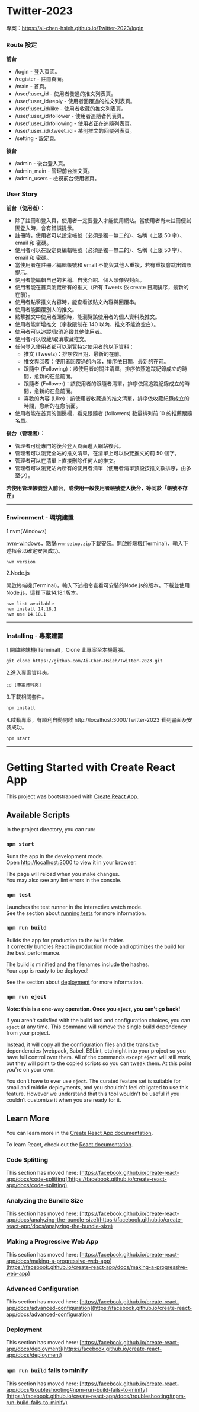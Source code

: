 # Twitter-2023
專案：https://ai-chen-hsieh.github.io/Twitter-2023/login

### Route 設定
**前台**
- /login - 登入頁面。
- /register - 註冊頁面。
- /main - 首頁。
- /user/:user_id - 使用者發過的推文列表頁。
- /user/:user_id/reply - 使用者回覆過的推文列表頁。
- /user/:user_id/like - 使用者收藏的推文列表頁。
- /user/:user_id/follower - 使用者追隨者列表頁。
- /user/:user_id/following - 使用者正在追隨列表頁。
- /user/:user_id/:tweet_id - 某則推文的回覆列表頁。
- /setting - 設定頁。

**後台**
- /admin - 後台登入頁。
- /admin_main - 管理前台推文頁。
- /admin_users - 檢視前台使用者頁。

### User Story
**前台（使用者）：**
- 除了註冊和登入頁，使用者一定要登入才能使用網站。當使用者尚未註冊便試圖登入時，會有錯誤提示。
- 註冊時，使用者可以設定帳號（必須是獨一無二的）、名稱（上限 50 字）、email 和 密碼。
- 使用者可以在設定頁編輯帳號（必須是獨一無二的）、名稱（上限 50 字）、email 和 密碼。
- 當使用者在註冊／編輯帳號和 email 不能與其他人重複，若有重複會跳出錯誤提示。
- 使用者能編輯自己的名稱、自我介紹、個人頭像與封面。
- 使用者能在首頁瀏覽所有的推文（所有 Tweets 依 create 日期排序，最新的在前）。
- 使用者點擊推文內容時，能查看該貼文內容與回覆串。
- 使用者能回覆別人的推文。
- 點擊推文中使用者頭像時，能瀏覽該使用者的個人資料及推文。
- 使用者能新增推文（字數限制在 140 以內、推文不能為空白）。
- 使用者可以追蹤/取消追蹤其他使用者。
- 使用者可以收藏/取消收藏推文。
- 任何登入使用者都可以瀏覽特定使用者的以下資料：
    - 推文 (Tweets)：排序依日期，最新的在前。
    - 推文與回覆：使用者回覆過的內容，排序依日期，最新的在前。
    - 跟隨中 (Following)：該使用者的關注清單，排序依照追蹤紀錄成立的時間，愈新的在愈前面。
    - 跟隨者 (Follower)：該使用者的跟隨者清單，排序依照追蹤紀錄成立的時間，愈新的在愈前面。
    - 喜歡的內容 (Like)：該使用者收藏過的推文清單，排序依收藏紀錄成立的時間，愈新的在愈前面。
- 使用者能在首頁的側邊欄，看見跟隨者 (followers) 數量排列前 10 的推薦跟隨名單。

**後台（管理者）：**
- 管理者可從專門的後台登入頁面進入網站後台。
- 管理者可以瀏覽全站的推文清單，在清單上可以快覽推文的前 50 個字。
- 管理者可以在清單上直接刪除任何人的推文。
- 管理者可以瀏覽站內所有的使用者清單（使用者清單預設按推文數排序，由多至少）。

**若使用管理帳號登入前台，或使用一般使用者帳號登入後台，等同於「帳號不存在」**

---
### Environment - 環境建置
1.nvm(Windows)

[nvm-windows](https://github.com/coreybutler/nvm-windows/releases)，點擊`nvm-setup.zip`下載安裝。開啟終端機(Terminal)，輸入下述指令以確定安裝成功。
```
nvm version
```

2.Node.js

開啟終端機(Terminal)，輸入下述指令查看可安裝的Node.js的版本。下載並使用Node.js，這裡下載14.18.1版本。
```
nvm list available
nvm install 14.18.1
nvm use 14.18.1
```

---
### Installing - 專案建置
1.開啟終端機(Terminal)，Clone 此專案至本機電腦。
```
git clone https://github.com/Ai-Chen-Hsieh/Twitter-2023.git
```

2.進入專案資料夾。
```
cd [專案資料夾]
```

3.下載相關套件。
```
npm install
```

4.啟動專案，有順利自動開啟 http://localhost:3000/Twitter-2023 看到畫面及安裝成功。
```
npm start
```

---

# Getting Started with Create React App

This project was bootstrapped with [Create React App](https://github.com/facebook/create-react-app).

## Available Scripts

In the project directory, you can run:

### `npm start`

Runs the app in the development mode.\
Open [http://localhost:3000](http://localhost:3000) to view it in your browser.

The page will reload when you make changes.\
You may also see any lint errors in the console.

### `npm test`

Launches the test runner in the interactive watch mode.\
See the section about [running tests](https://facebook.github.io/create-react-app/docs/running-tests) for more information.

### `npm run build`

Builds the app for production to the `build` folder.\
It correctly bundles React in production mode and optimizes the build for the best performance.

The build is minified and the filenames include the hashes.\
Your app is ready to be deployed!

See the section about [deployment](https://facebook.github.io/create-react-app/docs/deployment) for more information.

### `npm run eject`

**Note: this is a one-way operation. Once you `eject`, you can't go back!**

If you aren't satisfied with the build tool and configuration choices, you can `eject` at any time. This command will remove the single build dependency from your project.

Instead, it will copy all the configuration files and the transitive dependencies (webpack, Babel, ESLint, etc) right into your project so you have full control over them. All of the commands except `eject` will still work, but they will point to the copied scripts so you can tweak them. At this point you're on your own.

You don't have to ever use `eject`. The curated feature set is suitable for small and middle deployments, and you shouldn't feel obligated to use this feature. However we understand that this tool wouldn't be useful if you couldn't customize it when you are ready for it.

## Learn More

You can learn more in the [Create React App documentation](https://facebook.github.io/create-react-app/docs/getting-started).

To learn React, check out the [React documentation](https://reactjs.org/).

### Code Splitting

This section has moved here: [https://facebook.github.io/create-react-app/docs/code-splitting](https://facebook.github.io/create-react-app/docs/code-splitting)

### Analyzing the Bundle Size

This section has moved here: [https://facebook.github.io/create-react-app/docs/analyzing-the-bundle-size](https://facebook.github.io/create-react-app/docs/analyzing-the-bundle-size)

### Making a Progressive Web App

This section has moved here: [https://facebook.github.io/create-react-app/docs/making-a-progressive-web-app](https://facebook.github.io/create-react-app/docs/making-a-progressive-web-app)

### Advanced Configuration

This section has moved here: [https://facebook.github.io/create-react-app/docs/advanced-configuration](https://facebook.github.io/create-react-app/docs/advanced-configuration)

### Deployment

This section has moved here: [https://facebook.github.io/create-react-app/docs/deployment](https://facebook.github.io/create-react-app/docs/deployment)

### `npm run build` fails to minify

This section has moved here: [https://facebook.github.io/create-react-app/docs/troubleshooting#npm-run-build-fails-to-minify](https://facebook.github.io/create-react-app/docs/troubleshooting#npm-run-build-fails-to-minify)
